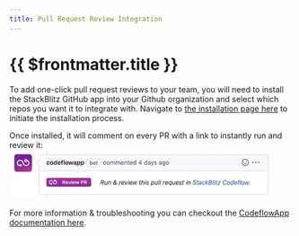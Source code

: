```yaml
---
title: Pull Request Review Integration
---
```


# {{ $frontmatter.title }}

To add one-click pull request reviews to your team, you will need to install the StackBlitz GitHub app into your Github organization and select which repos you want it to integrate with. Navigate to [the installation page here](https://stackblitz.com/install-github-app) to initiate the installation process. 

Once installed, it will comment on every PR with a link to instantly run and review it:
![Trial banner](./assets/codeflowapp.jpg)

For more information & troubleshooting you can checkout the [CodeflowApp documentation here](https://developer.stackblitz.com/guides/integration/integrating-codeflowapp-bot).
